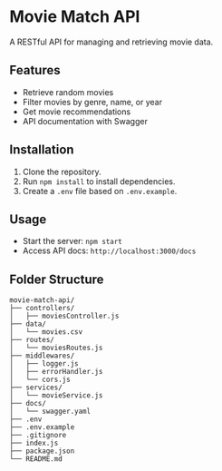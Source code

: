 # Movie Match API

A RESTful API for managing and retrieving movie data.

## Features
- Retrieve random movies
- Filter movies by genre, name, or year
- Get movie recommendations
- API documentation with Swagger

## Installation
1. Clone the repository.
2. Run `npm install` to install dependencies.
3. Create a `.env` file based on `.env.example`.

## Usage
- Start the server: `npm start`
- Access API docs: `http://localhost:3000/docs`

## Folder Structure
```
movie-match-api/
├── controllers/
│   ├── moviesController.js
├── data/
│   └── movies.csv
├── routes/
│   └── moviesRoutes.js
├── middlewares/
│   ├── logger.js
│   ├── errorHandler.js
│   └── cors.js
├── services/
│   └── movieService.js
├── docs/
│   └── swagger.yaml
├── .env
├── .env.example
├── .gitignore
├── index.js
├── package.json
└── README.md
```
